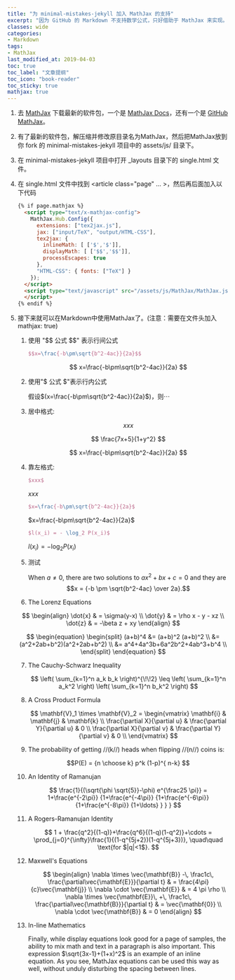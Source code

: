 ```yaml
---
title: "为 minimal-mistakes-jekyll 加入 MathJax 的支持"
excerpt: "因为 GitHub 的 Markdown 不支持数学公式，只好借助于 MathJax 来实现。"
classes: wide
categories:
- Markdown
tags:
- MathJax
last_modified_at: 2019-04-03
toc: true
toc_label: "文章提纲"
toc_icon: "book-reader"
toc_sticky: true
mathjax: true
---
```


1. 去 [MathJax](http://www.mathjax.org) 下载最新的软件包，一个是 [MathJax Docs](http://docs.mathjax.org/en/latest/installation.html)，还有一个是 [GitHub MathJax](https://github.com/mathjax/MathJax/releases)。
2. 有了最新的软件包，解压缩并修改原目录名为MathJax，然后把MathJax放到你 fork 的 minimal-mistakes-jekyll 项目中的 assets/js/ 目录下。
3. 在 minimal-mistakes-jekyll 项目中打开 _layouts 目录下的 single.html 文件。
4. 在 single.html 文件中找到 \<article class="page" ... \>，然后再后面加入以下代码

    ```html
    {% if page.mathjax %} 
      <script type="text/x-mathjax-config">
        MathJax.Hub.Config({
          extensions: ["tex2jax.js"],
          jax: ["input/TeX", "output/HTML-CSS"],
          tex2jax: {
            inlineMath: [ ['$','$']],
            displayMath: [ ['$$','$$']],
            processEscapes: true
          },
          "HTML-CSS": { fonts: ["TeX"] }
        });
      </script>
      <script type="text/javascript" src="/assets/js/MathJax/MathJax.js?config=TeX-AMS_HTML-full">
      </script>
    {% endif %}
    ```

5. 接下来就可以在Markdown中使用MathJax了。(注意：需要在文件头加入 mathjax: true)
   1. 使用 "\$\$ 公式 \$\$" 表示行间公式

        ```tex
        $$x=\frac{-b\pm\sqrt{b^2-4ac}}{2a}$$
        ```

        $$
        x=\frac{-b\pm\sqrt{b^2-4ac}}{2a}
        $$

   2. 使用"\$ 公式 \$"表示行内公式

        假设$(x=\frac{-b\pm\sqrt{b^2-4ac}}{2a}$)，则$\cdots$

   3. 居中格式:

        $$
        xxx
        $$

        $$
        \frac{7x+5}{1+y^2}
        $$

        $$
        x=\frac{-b\pm\sqrt{b^2-4ac}}{2a}
        $$

   4. 靠左格式:
      
        ```tex
        $xxx$
        ```

        $xxx$

        ```tex
        $x=\frac{-b\pm\sqrt{b^2-4ac}}{2a}$
        ```

        $x=\frac{-b\pm\sqrt{b^2-4ac}}{2a}$

        ```tex
        $l(x_i) = - \log_2 P(x_i)$
        ```

        $l(x_i) = - \log_2 P(x_i)$

   5. 测试

        When $a \ne 0$, there are two solutions to $ax^2 + bx + c = 0$ and they are
        $$x = {-b \pm \sqrt{b^2-4ac} \over 2a}.$$

   6. The Lorenz Equations

   $$
     \begin{align}
     \dot{x} & = \sigma(y-x) \\
     \dot{y} & = \rho x - y - xz \\
     \dot{z} & = -\beta z + xy
     \end{align}
   $$

   $$
     \begin{equation}
     \begin{split}
          (a+b)^4 &= (a+b)^2 (a+b)^2  \\
               &= (a^2+2ab+b^2)(a^2+2ab+b^2) \\
               &= a^4+4a^3b+6a^2b^2+4ab^3+b^4  \\
     \end{split}
     \end{equation}
   $$
   
   7. The Cauchy-Schwarz Inequality

        $$
        \left( \sum_{k=1}^n a_k b_k \right)^{\!\!2} \leq
        \left( \sum_{k=1}^n a_k^2 \right) \left( \sum_{k=1}^n b_k^2 \right)
        $$

   8. A Cross Product Formula

        $$
        \mathbf{V}_1 \times \mathbf{V}_2 =
        \begin{vmatrix}
            \mathbf{i} & \mathbf{j} & \mathbf{k} \\
            \frac{\partial X}{\partial u} & \frac{\partial Y}{\partial u} & 0 \\
            \frac{\partial X}{\partial v} & \frac{\partial Y}{\partial v} & 0 \\
        \end{vmatrix}
        $$

   9. The probability of getting //(k//) heads when flipping //(n//) coins is:

        $$P(E) = {n \choose k} p^k (1-p)^{ n-k} $$

   10. An Identity of Ramanujan

       $$
        \frac{1}{(\sqrt{\phi \sqrt{5}}-\phi) e^{\frac25 \pi}} =
            1+\frac{e^{-2\pi}} {1+\frac{e^{-4\pi}} {1+\frac{e^{-6\pi}}
            {1+\frac{e^{-8\pi}} {1+\ldots} } } }
       $$

   11. A Rogers-Ramanujan Identity

       $$
        1 +  \frac{q^2}{(1-q)}+\frac{q^6}{(1-q)(1-q^2)}+\cdots =
            \prod_{j=0}^{\infty}\frac{1}{(1-q^{5j+2})(1-q^{5j+3})},
            \quad\quad \text{for $|q|<1$}.
       $$

   12. Maxwell's Equations

       $$
        \begin{align}
        \nabla \times \vec{\mathbf{B}} -\, \frac1c\, \frac{\partial\vec{\mathbf{E}}}{\partial t} & = \frac{4\pi}{c}\vec{\mathbf{j}} \\
        \nabla \cdot \vec{\mathbf{E}} & = 4 \pi \rho \\
        \nabla \times \vec{\mathbf{E}}\, +\, \frac1c\, \frac{\partial\vec{\mathbf{B}}}{\partial t} & = \vec{\mathbf{0}} \\
        \nabla \cdot \vec{\mathbf{B}} & = 0
        \end{align}
       $$

   13. In-line Mathematics

        Finally, while display equations look good for a page of samples, the
        ability to mix math and text in a paragraph is also important.  This
        expression $\sqrt{3x-1}+(1+x)^2$ is an example of an inline equation.  As
        you see, MathJax equations can be used this way as well, without unduly
        disturbing the spacing between lines.
